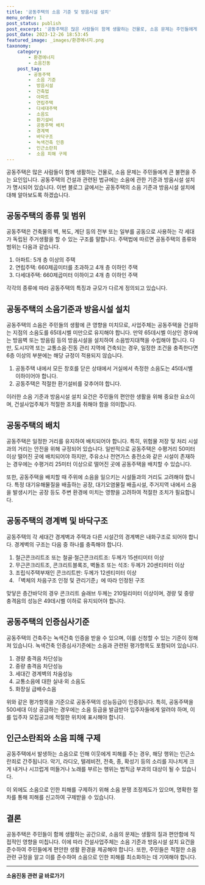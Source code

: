 ```yaml
---
title: '공동주택의 소음 기준 및 방음시설 설치'
menu_order: 1
post_status: publish
post_excerpt: '공동주택은 많은 사람들이 함께 생활하는 건물로, 소음 문제는 주민들에게 큰 불편을 주는 요인입니다. 공동주택의 건설과 관련된 법규에는 소음에 관한 기준과 방음시설 설치가 명시되어 있습니다. 이번 블로그 글에서는 공동주택의 소음 기준과 방음시설 설치에 대해 알아보도록 하겠습니다.'
post_date: 2023-12-26 18:53:45
featured_image: _images/환경에너지.png
taxonomy:
    category:
        - 환경에너지
        - 소음진동
    post_tag:
        - 공동주택
        -  소음 기준
        -  방음시설
        -  건축법
        -  아파트
        -  연립주택
        -  다세대주택
        -  소음도
        -  환기설비
        -  공동주택 배치
        -  경계벽
        -  바닥구조
        -  녹색건축 인증
        -  인근소란죄
        -  소음 피해 구제
---
```



공동주택은 많은 사람들이 함께 생활하는 건물로, 소음 문제는 주민들에게 큰 불편을 주는 요인입니다. 공동주택의 건설과 관련된 법규에는 소음에 관한 기준과 방음시설 설치가 명시되어 있습니다. 이번 블로그 글에서는 공동주택의 소음 기준과 방음시설 설치에 대해 알아보도록 하겠습니다.

## 공동주택의 종류 및 범위

공동주택은 건축물의 벽, 복도, 계단 등의 전부 또는 일부를 공동으로 사용하는 각 세대가 독립된 주거생활을 할 수 있는 구조를 말합니다. 주택법에 따르면 공동주택의 종류와 범위는 다음과 같습니다.

1. 아파트: 5개 층 이상의 주택
2. 연립주택: 660제곱미터를 초과하고 4개 층 이하인 주택
3. 다세대주택: 660제곱미터 이하이고 4개 층 이하인 주택

각각의 종류에 따라 공동주택의 특징과 규모가 다르게 정의되고 있습니다.

## 공동주택의 소음기준과 방음시설 설치

공동주택의 소음은 주민들의 생활에 큰 영향을 미치므로, 사업주체는 공동주택을 건설하는 지점의 소음도를 65데시벨 미만으로 유지해야 합니다. 만약 65데시벨 이상인 경우에는 방음벽 또는 방음림 등의 방음시설을 설치하여 소음방지대책을 수립해야 합니다. 다만, 도시지역 또는 교통소음·진동 관리 지역에 건축되는 경우, 일정한 조건을 충족한다면 6층 이상의 부분에는 해당 규정이 적용되지 않습니다.

1. 공동주택 내에서 모든 창호를 닫은 상태에서 거실에서 측정한 소음도는 45데시벨 이하이어야 합니다.
2. 공동주택은 적절한 환기설비를 갖추어야 합니다.

이러한 소음 기준과 방음시설 설치 요건은 주민들의 편안한 생활을 위해 중요한 요소이며, 건설사업주체가 적절한 조치를 취해야 함을 의미합니다.

## 공동주택의 배치

공동주택은 일정한 거리를 유지하여 배치되어야 합니다. 특히, 위험물 저장 및 처리 시설과의 거리는 안전을 위해 규정되어 있습니다. 일반적으로 공동주택은 수평거리 50미터 이상 떨어진 곳에 배치되어야 하지만, 주유소나 천연가스 충전소와 같은 시설이 존재하는 경우에는 수평거리 25미터 이상으로 떨어진 곳에 공동주택을 배치할 수 있습니다.

또한, 공동주택을 배치할 때 주위에 소음을 일으키는 시설들과의 거리도 고려해야 합니다. 특정 대기유해물질을 배출하는 공장, 대기오염물질 배출시설, 주거지역 내에서 소음을 발생시키는 공장 등도 주변 환경에 미치는 영향을 고려하여 적절한 조치가 필요합니다.

## 공동주택의 경계벽 및 바닥구조

공동주택의 각 세대간 경계벽과 주택과 다른 시설간의 경계벽은 내화구조로 되어야 합니다. 경계벽의 구조는 다음 중 하나를 충족해야 합니다.

1. 철근콘크리트조 또는 철골·철근콘크리트조: 두께가 15센티미터 이상
2. 무근콘크리트조, 콘크리트블록조, 벽돌조 또는 석조: 두께가 20센티미터 이상
3. 조립식주택부재인 콘크리트판: 두께가 12센티미터 이상
4. 「벽체의 차음구조 인정 및 관리기준」에 따라 인정된 구조

맞닿은 층간바닥의 경우 콘크리트 슬래브 두께는 210밀리미터 이상이며, 경량 및 중량 충격음의 성능은 49데시벨 이하로 유지되어야 합니다.

## 공동주택의 인증심사기준

공동주택의 건축주는 녹색건축 인증을 받을 수 있으며, 이를 신청할 수 있는 기준이 정해져 있습니다. 녹색건축 인증심사기준에는 소음과 관련된 평가항목도 포함되어 있습니다.

1. 경량 충격음 차단성능
2. 중량 충격음 차단성능
3. 세대간 경계벽의 차음성능
4. 교통소음에 대한 실내·외 소음도
5. 화장실 급배수소음

위와 같은 평가항목을 기준으로 공동주택의 성능등급이 인증됩니다. 특히, 공동주택을 500세대 이상 공급하는 경우에는 소음 등급을 발급받아 입주자들에게 알려야 하며, 이를 입주자 모집공고에 적절한 위치에 표시해야 합니다.

## 인근소란죄와 소음 피해 구제

공동주택에서 발생하는 소음으로 인해 이웃에게 피해를 주는 경우, 해당 행위는 인근소란죄로 간주됩니다. 악기, 라디오, 텔레비전, 전축, 종, 확성기 등의 소리를 지나치게 크게 내거나 시끄럽게 떠들거나 노래를 부르는 행위는 범칙금 부과의 대상이 될 수 있습니다.

이 외에도 소음으로 인한 피해를 구제하기 위해 소음 분쟁 조정제도가 있으며, 명확한 절차를 통해 피해를 신고하여 구제받을 수 있습니다.

## 결론

공동주택은 주민들이 함께 생활하는 공간으로, 소음의 문제는 생활의 질과 편안함에 직접적인 영향을 미칩니다. 이에 따라 건설사업주체는 소음 기준과 방음시설 설치 요건을 준수하여 주민들에게 편안한 생활 환경을 제공해야 합니다. 또한, 주민들은 적절한 소음 관련 규정을 알고 이를 준수하여 소음으로 인한 피해를 최소화하는 데 기여해야 합니다.
<!-- wp:separator -->
<hr class="wp-block-separator has-alpha-channel-opacity"/>
<!-- /wp:separator -->

<!-- wp:group {"backgroundColor":"base","layout":{"type":"constrained"}} -->
<div class="wp-block-group has-base-background-color has-background"><!-- wp:paragraph {"align":"center","fontSize":"medium"} -->
<p class="has-text-align-center has-large-font-size"><strong>소음진동 관련 글 바로가기</strong></p>
<!-- /wp:paragraph -->


<!-- wp:latest-posts
{"categories":[{"id":35118,"count":19,"description":"","link":"https://uknowlaw.com/category/%ec%86%8c%ec%9d%8c%ec%a7%84%eb%8f%99/","name":"소음진동","slug":"소음진동","taxonomy":"category","parent":0,"meta":[],"_links":{"self":[{"href":"https://uknowlaw.com/wp-json/wp/v2/categories/35118"}],"collection":[{"href":"https://uknowlaw.com/wp-json/wp/v2/categories"}],"about":[{"href":"https://uknowlaw.com/wp-json/wp/v2/taxonomies/category"}],"wp:post_type":[{"href":"https://uknowlaw.com/wp-json/wp/v2/posts?categories=35118"}],"curies":[{"name":"wp","href":"https://api.w.org/{rel}","templated":true}]}}],"postsToShow":100,"excerptLength":28,"postLayout":"grid","columns":2,"featuredImageAlign":"left","featuredImageSizeSlug":"large","fontSize":"small"} /--></div>
<!-- /wp:group -->
